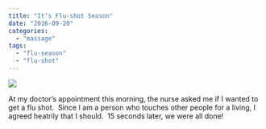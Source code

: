 ```yaml
---
title: "It’s Flu-shot Season"
date: "2016-09-20"
categories: 
  - "massage"
tags: 
  - "flu-season"
  - "flu-shot"
---
```


![](images/tumblr_inline_ods046Dxg11qfdmqm_540.png)

At my doctor’s appointment this morning, the nurse asked me if I wanted to get a flu shot.  Since I am a person who touches other people for a living, I agreed heatrily that I should.  15 seconds later, we were all done!

